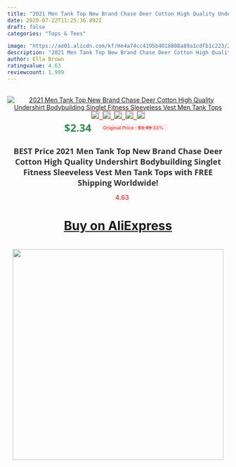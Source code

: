 ```yaml
---
title: "2021 Men Tank Top New Brand Chase Deer Cotton High Quality Undershirt Bodybuilding Singlet Fitness Sleeveless Vest Men Tank Tops"
date: 2020-07-22T11:25:36.892Z
draft: false
categories: "Tops & Tees"

image: "https://ae01.alicdn.com/kf/He4a74cc4195b4018808a89a1cdfb1c223/2021-Men-Tank-Top-New-Brand-Chase-Deer-Cotton-High-Quality-Undershirt-Bodybuilding-Singlet-Fitness-Sleeveless.jpg"
description: "2021 Men Tank Top New Brand Chase Deer Cotton High Quality Undershirt Bodybuilding Singlet Fitness Sleeveless Vest Men Tank Tops"
author: Ella Brown
ratingvalue: 4.63
reviewcount: 1.999
---
```

<br>
<div style="text-align: center;">
<a href="https://s.click.aliexpress.com/e/_AmDnkv" target="_blank" rel="nofollow noopener noreferrer"><img alt="2021 Men Tank Top New Brand Chase Deer Cotton High Quality Undershirt Bodybuilding Singlet Fitness Sleeveless Vest Men Tank Tops" class="magnifier-image" src="https://ae01.alicdn.com/kf/He4a74cc4195b4018808a89a1cdfb1c223/2021-Men-Tank-Top-New-Brand-Chase-Deer-Cotton-High-Quality-Undershirt-Bodybuilding-Singlet-Fitness-Sleeveless.jpg_640x640.jpg">
<br>
<img style="border:1px solid salmon" src="https://ae01.alicdn.com/kf/He4a74cc4195b4018808a89a1cdfb1c223/2021-Men-Tank-Top-New-Brand-Chase-Deer-Cotton-High-Quality-Undershirt-Bodybuilding-Singlet-Fitness-Sleeveless.jpg_120x120.jpg">&nbsp;&nbsp;<img style="border:1px solid salmon" src="https://ae01.alicdn.com/kf/H433b120b5f0b43cb8131e014426a93bcD/2021-Men-Tank-Top-New-Brand-Chase-Deer-Cotton-High-Quality-Undershirt-Bodybuilding-Singlet-Fitness-Sleeveless.jpg_120x120.jpg">&nbsp;&nbsp;<img style="border:1px solid salmon" src="https://ae01.alicdn.com/kf/H495715d4c8e645a88665548eb535fa6fl/2021-Men-Tank-Top-New-Brand-Chase-Deer-Cotton-High-Quality-Undershirt-Bodybuilding-Singlet-Fitness-Sleeveless.jpg_120x120.jpg">&nbsp;&nbsp;<img style="border:1px solid salmon" src="https://ae01.alicdn.com/kf/H287fbef264b549e29e35c0026e25c482L/2021-Men-Tank-Top-New-Brand-Chase-Deer-Cotton-High-Quality-Undershirt-Bodybuilding-Singlet-Fitness-Sleeveless.jpg_120x120.jpg">&nbsp;&nbsp;<img style="border:1px solid salmon" src="https://ae01.alicdn.com/kf/H70f0d144467d413ca29aa3bd7d2a06cdq/2021-Men-Tank-Top-New-Brand-Chase-Deer-Cotton-High-Quality-Undershirt-Bodybuilding-Singlet-Fitness-Sleeveless.jpg_120x120.jpg"></a></div><br0>
<div style="text-align: center;"><span style="background-color: white; border: 0px; box-sizing: border-box; color: seagreen; display: inline-block; font-family: &quot;open sans&quot; , &quot;arial&quot; , &quot;helvetica&quot; , sans-serif , &quot;heiti&quot;; font-size: 24px; font-stretch: inherit; font-weight: 700; line-height: inherit; margin: 0px 10px 0px 0px; padding: 0px; vertical-align: middle;">$2.34 </span>
<span style="background: rgb(255 , 241 , 241); border-radius: 3px; border: 0px; box-sizing: border-box; color: #ff4747; display: inline-block; font-family: inherit; font-size: 12px; font-stretch: inherit; font-style: inherit; font-variant: inherit; font-weight: 600; line-height: inherit; margin: 0px; padding: 2px 5px; transform: scale(0.9); vertical-align: middle;">Original Price : <b style="text-decoration: line-through;">$3.49 </b> 33%&nbsp;&nbsp;</span></div>
<h1 style="color: #333333; display: inline-block; font-family: &quot;open sans&quot; , &quot;arial&quot; , &quot;helvetica&quot; , sans-serif , &quot;heiti&quot;; font-size: 18px; font-stretch: inherit; font-weight: 700; text-align: center;">BEST Price 2021 Men Tank Top New Brand Chase Deer Cotton High Quality Undershirt Bodybuilding Singlet Fitness Sleeveless Vest Men Tank Tops with FREE Shipping Worldwide!</h1>
<div style="color: #ff4747; text-align: center;">
<img src="https://4.bp.blogspot.com/-M0ZcTcb-5uY/XleCXlxnR4I/AAAAAAAAAEc/OrjgMkXV1oMQFaCRZj5HQwOCBcu3w1FegCPcBGAYYCw/s1600/star.png" style="height: 15px;">&nbsp;<b>4.63</b></div>
<div class="button_cont" align="center"><a class="buynow_a" href="https://s.click.aliexpress.com/e/_AmDnkv" target="_blank" rel="nofollow noopener noreferrer"><H1>Buy on AliExpress</H1></a></div><br>
<div class="separator" style="clear: both; text-align: center;">
<img src="https://lh3.googleusercontent.com/-pTy5HemUv9M/XlePHvY0dAI/AAAAAAAAAE4/0nX5iRUoIWY8eMW9Dpxeirr157OZliDIgCLcBGAsYHQ/s1600/badge.gif" width="480">
</div>
